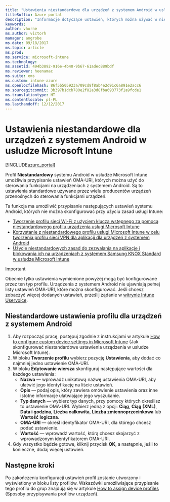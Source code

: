 ```yaml
---
title: "Ustawienia niestandardowe dla urządzeń z systemem Android w usłudze Intune"
titleSuffix: Azure portal
description: "Informacje dotyczące ustawień, których można używać w niestandardowym profilu systemu Android."
keywords: 
author: vhorne
ms.author: victorh
manager: angrobe
ms.date: 09/18/2017
ms.topic: article
ms.prod: 
ms.service: microsoft-intune
ms.technology: 
ms.assetid: 494b3892-916e-4b40-9b67-61adec889bdf
ms.reviewer: heenamac
ms.suite: ems
ms.custom: intune-azure
ms.openlocfilehash: 86f5b505923a709cd8f8ab4e2d91c6a891e2acc6
ms.sourcegitcommit: 3b397b1dcb780e2f82a3d8fba693773f1a9fcde1
ms.translationtype: HT
ms.contentlocale: pl-PL
ms.lasthandoff: 12/12/2017
---
```

# <a name="custom-settings-for-android-devices-in-microsoft-intune"></a>Ustawienia niestandardowe dla urządzeń z systemem Android w usłudze Microsoft Intune

[!INCLUDE[azure_portal](./includes/azure_portal.md)]

Profil **Niestandardowy** systemu Android w usłudze Microsoft Intune umożliwia przypisanie ustawień OMA-URI, których można użyć do sterowania funkcjami na urządzeniach z systemem Android. Są to ustawienia standardowe używane przez wielu producentów urządzeń przenośnych do sterowania funkcjami urządzeń.

Ta funkcja ma umożliwić przypisanie następujących ustawień systemu Android, których nie można skonfigurować przy użyciu zasad usługi Intune:

- [Tworzenie profilu sieci Wi-Fi z użyciem klucza wstępnego za pomocą niestandardowego profilu urządzenia usługi Microsoft Intune](/intune/wi-fi-profile-shared-key)
- [Korzystanie z niestandardowego profilu usługi Microsoft Intune w celu tworzenia profilu sieci VPN dla aplikacji dla urządzeń z systemem Android](/intune/android-pulse-secure-per-app-vpn)
- [Użycie niestandardowych zasad do zezwalania na aplikacje i blokowania ich na urządzeniach z systemem Samsung KNOX Standard w usłudze Microsoft Intune](/intune/samsung-knox-apps-allow-block)

>[!IMPORTANT]
>Obecnie tylko ustawienia wymienione powyżej mogą być konfigurowane przez ten typ profilu. Urządzenia z systemem Android nie ujawniają pełnej listy ustawień OMA-URI, które można skonfigurować. Jeśli chcesz zobaczyć więcej dodanych ustawień, prześlij żądanie w [witrynie Intune Uservoice](https://microsoftintune.uservoice.com/forums/291681-ideas).

## <a name="custom-profile-settings-for-android-devices"></a>Niestandardowe ustawienia profilu dla urządzeń z systemem Android

1. Aby rozpocząć pracę, postępuj zgodnie z instrukcjami w artykule [How to configure custom device settings in Microsoft Intune](custom-settings-configure.md) (Jak skonfigurować niestandardowe ustawienia urządzenia w usłudze Microsoft Intune).
2. W bloku **Tworzenie profilu** wybierz pozycję **Ustawienia**, aby dodać co najmniej jedno ustawienie OMA-URI.
3. W bloku **Edytowanie wiersza** skonfiguruj następujące wartości dla każdego ustawienia:
    - **Nazwa** — wprowadź unikatową nazwę ustawienia OMA-URI, aby ułatwić jego identyfikację na liście ustawień.
    - **Opis** — podaj opis, który zawiera omówienie ustawienia oraz inne istotne informacje ułatwiające jego wyszukanie.
    - **Typ danych** — wybierz typ danych, przy pomocy których określisz to ustawienie OMA-URI. Wybierz jedną z opcji: **Ciąg**, **Ciąg (XML)**, **Data i godzina**, **Liczba całkowita**, **Liczba zmiennoprzecinkowa** lub **Wartość logiczna**.
    - **OMA-URI** — określ identyfikator OMA-URI, dla którego chcesz podać ustawienie.
    - **Wartość** — wprowadź wartość, którą chcesz skojarzyć z wprowadzonym identyfikatorem OMA-URI.
4. Gdy wszystko będzie gotowe, kliknij przycisk **OK**, a następnie, jeśli to konieczne, dodaj więcej ustawień.

## <a name="next-steps"></a>Następne kroki

Po zakończeniu konfiguracji ustawień profil zostanie utworzony i wyświetlony w bloku listy profilów. Wskazówki umożliwiające przypisanie tego profilu do grup znajdują się w artykule [How to assign device profiles](device-profile-assign.md) (Sposoby przypisywania profilów urządzeń).




